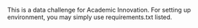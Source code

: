 This is a data challenge for Academic Innovation. For setting up environment, you may simply use requirements.txt listed.
